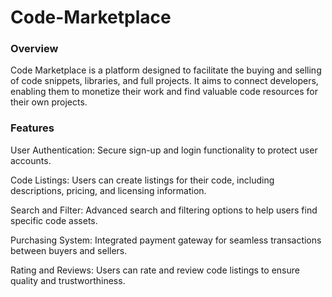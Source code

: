 # Code-Marketplace
### Overview
Code Marketplace is a platform designed to facilitate the buying and selling of code snippets, libraries, and full projects. It aims to connect developers, enabling them to monetize their work and find valuable code resources for their own projects.

### Features
User Authentication: Secure sign-up and login functionality to protect user accounts.​

Code Listings: Users can create listings for their code, including descriptions, pricing, and licensing information.​

Search and Filter: Advanced search and filtering options to help users find specific code assets.​

Purchasing System: Integrated payment gateway for seamless transactions between buyers and sellers.​

Rating and Reviews: Users can rate and review code listings to ensure quality and trustworthiness.​

